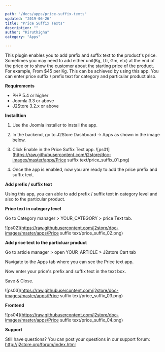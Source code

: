 ```yaml
---

path: "/docs/apps/price-suffix-texts"
updated: "2019-06-26"
title: "Price Suffix Texts"
description: ""
author: "Kiruthigha"
category: "Apps"

---
```


This plugin enables you to add prefix and suffix text to the product's price. Sometimes you may need to add either unit(Kg, Ltr, Gm, etc) at the end of the price or to show the customer about the starting price of the product. For example, From $45 per Kg. This can be achieved by using this app. You can enter price suffix / prefix text for category and particular product also.

**Requirements**

* PHP 5.4 or higher
* Joomla 3.3 or above
* J2Store 3.2.x or above

**Installtion**

1. Use the Joomla installer to install the app.

2. In the backend, go to J2Store Dashboard -> Apps as shown in the image below.

3. Click Enable in the Price Suffix Text app.
![ps01](https://raw.githubusercontent.com/j2store/doc-images/master/apps/Price suffix text/price_suffix_01.png)
4. Once the app is enabled, now you are ready to add the price prefix and suffix text.

**Add prefix / suffix text**

Using this app, you can able to add prefix / suffix text in category level and also  to the particular product.

**Price text in category level**

Go to Category manager > YOUR_CATEGORY > price Text tab.

![ps02](https://raw.githubusercontent.com/j2store/doc-images/master/apps/Price suffix text/price_suffix_02.png)

**Add price text to the particluar product**

Go to article manager > open YOUR_ARTICLE > J2store Cart tab

Navigate to the Apps tab where you can see the Price text app.

Now enter your price's prefix and suffix text in the text box.

Save & Close.


![ps03](https://raw.githubusercontent.com/j2store/doc-images/master/apps/Price suffix text/price_suffix_03.png)


**Frontend**

![ps04](https://raw.githubusercontent.com/j2store/doc-images/master/apps/Price suffix text/price_suffix_04.png)

**Support**

Still have questions? You can post your questions in our support forum: http://j2store.org/forum/index.html


